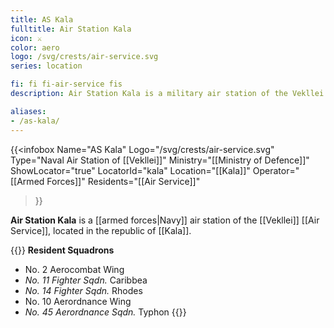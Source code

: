 ```yaml
---
title: AS Kala
fulltitle: Air Station Kala
icon: ⚔️
color: aero
logo: /svg/crests/air-service.svg
series: location

fi: fi fi-air-service fis
description: Air Station Kala is a military air station of the Vekllei Air Service, located in the republic of Kala.

aliases:
- /as-kala/
---
```

{{<infobox
	 Name="AS Kala"
	 Logo="/svg/crests/air-service.svg"
	 Type="Naval Air Station of [[Vekllei]]"
	 Ministry="[[Ministry of Defence]]"
	 ShowLocator="true"
	 LocatorId="kala"
	 Location="[[Kala]]"
     Operator="[[Armed Forces]]"
     Residents="[[Air Service]]"
 >}}
 
**Air Station Kala** is a [[armed forces|Navy]] air station of the [[Vekllei]] [[Air Service]], located in the republic of [[Kala]].

{{<note table>}}
**Resident Squadrons**

* No. 2 Aerocombat Wing
* *No. 11 Fighter Sqdn.* Caribbea
* *No. 14 Fighter Sqdn.* Rhodes
* No. 10 Aerordnance Wing
* *No. 45 Aerordnance Sqdn.* Typhon
{{</note>}}

